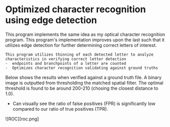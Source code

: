 # Optimized character recognition using edge detection
This program implements the same idea as my optical character recognition program. This program's implementation improves upon the last such that it utilizes edge detection for further determining correct letters of interest.

    This program utilizes thinning of each detected letter to analyze characteristics in verifying correct letter detection
    -  endpoints and branchpoints of a letter are counted
    -  Optimizes character recognition validating against ground truths

Below shows the results when verified against a ground truth file. A binary image is outputted from thresholding the matched spatial filter. The optimal threshold is found to be around 200-210 (chosing the closest distance to 1.0). 
- Can visually see the ratio of false positives (FPR) is significantly low compared to our ratio of true positives (TPR).

![ROC][roc.png]